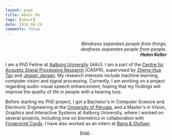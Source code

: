 ```yaml
---
layout: page
title: About Me
tags: [about]
date: 2018-06-20
comments: false
---
```




<p style="text-align: right"> <em>Blindness separates people from things;<br>deafness separates people from people.<br><strong>Helen Keller</strong></em> </p>


I am a PhD Fellow at [Aalborg University](https://www.en.aau.dk) (AAU). I am a part of the [Centre for Acoustic Signal Processing Research](http://caspr.es.aau.dk) (CASPR), supervised by [Zheng-Hua Tan](http://kom.aau.dk/~zt/) and [Jesper Jensen](http://kom.aau.dk/~jje/). My research interests include machine learning, computer vision and signal processing. Currently, I am working on a project regarding audio-visual speech enhancement, hoping that my findings will improve the quality of life in people with a hearing loss.

Before starting my PhD project, I got a Bachelor's in Computer Science and Electronic Engineering at the [University of Perugia](https://www.unipg.it/en/), and a Master's in Vision, Graphics and Interactive Systems at Aalborg University, where I worked on several projects, including one on biometrics in collaboration with [Fingerprint Cards](https://www.fingerprints.com). I have also worked as an intern at [Bang & Olufsen](https://www.bang-olufsen.com/en).



<p style="text-align: center"> <sub> <a href="mailto:danmi@es.aau.dk"> Email </a> - </sub> </p>



